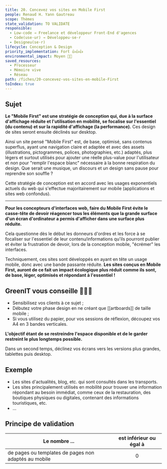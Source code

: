 ```yaml
---
title: 20. Concevez vos sites en Mobile First
people: Renaud H. Yann Gautreau
scope: Thèmes
state_validation: TO VALIDATE
responsible:
  - Low-code → Freelance et développeur Front-End d'agences
  - Code(use·ur) → Développeu·se·r
  - Designeu(se·r)
lifecycle: Conception & Design
priority_implementation: Fort 👍👍👍
environmental_impact: Moyen 🌱🌱
saved_resources:
  - Processeur
  - Mémoire vive
  - Réseau
path: /fiches/20-concevez-vos-sites-en-mobile-First
toIndex: true
---
```


## Sujet

**Le "Mobile First" est une stratégie de conception qui, due à la surface d'affichage réduite et l'utilisation en mobilité, se focalise sur l'essentiel (du contenu) et sur la rapidité d'affichage (la performance).** Ces design de sites seront ensuite déclinés sur desktop.

Ainsi un site pensé "Mobile First" est, de base, optimisé, sans contenus superflus, ayant une navigation claire et adaptée et avec des assets (illustrations, pictogrammes, polices, photographies, etc.) adaptés, plus légers et surtout utilisés pour ajouter une réelle plus-value pour l'utilisateur et non pour "remplir l'espace blanc" nécessaire à la bonne respiration du design. Que serait une musique, un discours et un design sans pause pour reprendre son souffle ? 

Cette stratégie de conception est en accord avec les usages exponentiels actuels du web qui s'effectue majoritairement sur mobile (applications et sites web confondus).

---

**Pour les concepteurs d'interfaces web, faire du Mobile First évite le casse-tête de devoir réagencer tous les éléments que la grande surface d'un écran d'ordinateur a permis d'afficher dans une surface plus réduite.**

Cela questionne dès le début les donneurs d'ordres et les force à se focaliser sur l'essentiel de leur contenu/informations qu'ils pourront publier et éviter la frustration de devoir, lors de la conception mobile, "écrémer" les interfaces.

Techniquement, ces sites sont développés en ayant en tête un usage mobile, donc avec une bande passante réduite. **Les sites conçus en Mobile First, auront de ce fait un impact écologique plus réduit comme ils sont, de base, léger, optimisés et répondant à l'essentiel !**

## GreenIT vous conseille 🌱🌱🌱

- Sensibilisez vos clients à ce sujet ;
- Débutez votre phase design en ne créant que [[artboards]] de taille mobile ;
- Si vous utilisez du papier, pour vos sessions de réflexion, découpez vos A4 en 3 bandes verticales.

**L'objectif étant de se restreindre l'espace disponible et de le garder restreint le plus longtemps possible.**

Dans un second temps, déclinez vos écrans vers les versions plus grandes, tablettes puis desktop.

## Exemple

- Les sites d'actualités, blog, etc. qui sont consultés dans les transports.
- Les sites principalement utilisés en mobilité pour trouver une information répondant au besoin immédiat, comme ceux de la restauration, des boutiques physiques ou digitales, contenant des informations touristiques, etc.
- ...

## Principe de validation

| Le nombre ...                                        | est inférieur ou égal à |
| ---------------------------------------------------- | :---------------------: |
| de pages ou templates de pages non adaptés au mobile |            0            |
